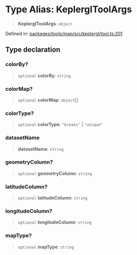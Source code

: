 # Type Alias: KeplerglToolArgs

> **KeplerglToolArgs**: `object`

Defined in: [packages/tools/map/src/keplergl/tool.ts:201](https://github.com/geodaopenjs/openassistant/blob/0a6a7e7306d75a25dc968b3117f04cb7bd613bec/packages/tools/map/src/keplergl/tool.ts#L201)

## Type declaration

### colorBy?

> `optional` **colorBy**: `string`

### colorMap?

> `optional` **colorMap**: `object`[]

### colorType?

> `optional` **colorType**: `"breaks"` \| `"unique"`

### datasetName

> **datasetName**: `string`

### geometryColumn?

> `optional` **geometryColumn**: `string`

### latitudeColumn?

> `optional` **latitudeColumn**: `string`

### longitudeColumn?

> `optional` **longitudeColumn**: `string`

### mapType?

> `optional` **mapType**: `string`
